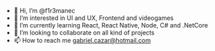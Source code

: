 - 👋 Hi, I’m @f1r3manec
- 👀 I’m interested in UI and UX, Frontend and videogames
- 🌱 I’m currently learning React, React Native, Node, C# and .NetCore
- 💞️ I’m looking to collaborate on all kind of projects 
- 📫 How to reach me gabriel.cazar@hotmail.com

<!---
f1r3manec/f1r3manec is a ✨ special ✨ repository because its `README.md` (this file) appears on your GitHub profile.
You can click the Preview link to take a look at your changes.
--->
